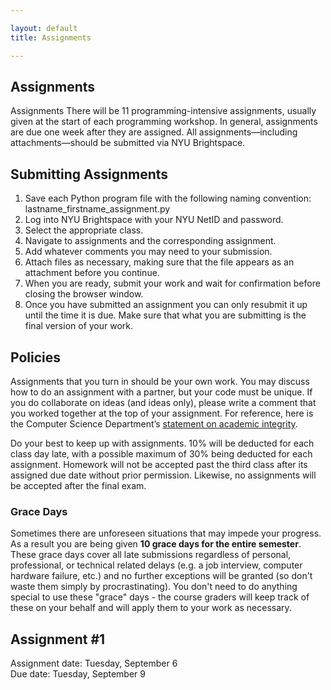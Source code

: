 ```yaml
---

layout: default
title: Assignments

---
```

<div class="assignments" markdown="1">
<div class="column-1" markdown="1">

## Assignments
Assignments
There will be 11 programming-intensive assignments, usually given at the start of each programming workshop. In general, assignments are due one week after they are assigned. All assignments—including attachments—should be submitted via NYU Brightspace.

## Submitting Assignments
1. Save each Python program file with the following naming convention: lastname_firstname_assignment.py
2. Log into NYU Brightspace with your NYU NetID and password.
3. Select the appropriate class.
4. Navigate to assignments and the corresponding assignment.
5. Add whatever comments you may need to your submission.
6. Attach files as necessary, making sure that the file appears as an attachment before you continue.
7. When you are ready, submit your work and wait for confirmation before closing the browser window.
8. Once you have submitted an assignment you can only resubmit it up until the time it is due. Make sure that what you are submitting is the final version of your work.

## Policies
Assignments that you turn in should be your own work. You may discuss how to do an assignment with a partner, but your code must be unique. If you do collaborate on ideas (and ideas only), please write a comment that you worked together at the top of your assignment. For reference, here is the Computer Science Department’s [statement on academic integrity](https://cs.nyu.edu/home/undergrad/policy.html).


Do your best to keep up with assignments. 10% will be deducted for each class day late, with a possible maximum of 30% being deducted for each assignment. Homework will not be accepted past the third class after its assigned due date without prior permission. Likewise, no assignments will be accepted after the final exam.

### Grace Days
Sometimes there are unforeseen situations that may impede your progress. As a result you are being given **10 grace days for the entire semester**. These grace days cover all late submissions regardless of personal, professional, or technical related delays (e.g. a job interview, computer hardware failure, etc.) and no further exceptions will be granted (so don't waste them simply by procrastinating). You don't need to do anything special to use these "grace" days - the course graders will keep track of these on your behalf and will apply them to your work as necessary.
</div>

<div class="column-2" markdown="1">

## Assignment #1 
Assignment date: Tuesday, September 6  
Due date: Tuesday, September 9


</div>


</div>